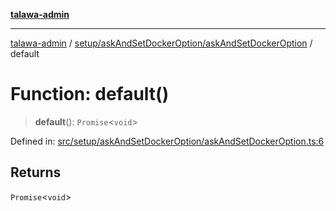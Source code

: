 [**talawa-admin**](../../../../README.md)

***

[talawa-admin](../../../../modules.md) / [setup/askAndSetDockerOption/askAndSetDockerOption](../README.md) / default

# Function: default()

> **default**(): `Promise`\<`void`\>

Defined in: [src/setup/askAndSetDockerOption/askAndSetDockerOption.ts:6](https://github.com/bint-Eve/talawa-admin/blob/16ddeb98e6868a55bca282e700a8f4212d222c01/src/setup/askAndSetDockerOption/askAndSetDockerOption.ts#L6)

## Returns

`Promise`\<`void`\>
